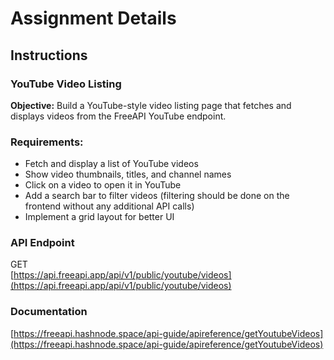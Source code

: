 # Assignment Details

## Instructions

### YouTube Video Listing

**Objective:** Build a YouTube-style video listing page that fetches and displays videos from the FreeAPI YouTube endpoint.

### Requirements:

- Fetch and display a list of YouTube videos
- Show video thumbnails, titles, and channel names
- Click on a video to open it in YouTube
- Add a search bar to filter videos (filtering should be done on the frontend without any additional API calls)
- Implement a grid layout for better UI

### API Endpoint

GET  
[https://api.freeapi.app/api/v1/public/youtube/videos](https://api.freeapi.app/api/v1/public/youtube/videos)

### Documentation

[https://freeapi.hashnode.space/api-guide/apireference/getYoutubeVideos](https://freeapi.hashnode.space/api-guide/apireference/getYoutubeVideos)
